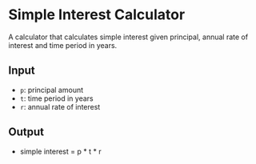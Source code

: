 # Simple Interest Calculator

A calculator that calculates simple interest given principal, annual rate of interest and time period in years.

## Input
- `p`: principal amount
- `t`: time period in years
- `r`: annual rate of interest

## Output
- simple interest = p * t * r
